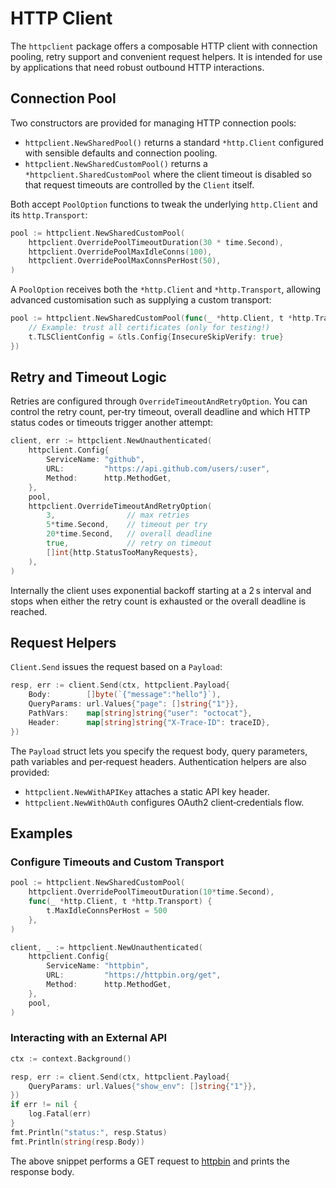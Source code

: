 # HTTP Client

The `httpclient` package offers a composable HTTP client with connection pooling, retry support and convenient request helpers. It is intended for use by applications that need robust outbound HTTP interactions.

## Connection Pool

Two constructors are provided for managing HTTP connection pools:

- `httpclient.NewSharedPool()` returns a standard `*http.Client` configured with sensible defaults and connection pooling.
- `httpclient.NewSharedCustomPool()` returns a `*httpclient.SharedCustomPool` where the client timeout is disabled so that request timeouts are controlled by the `Client` itself.

Both accept `PoolOption` functions to tweak the underlying `http.Client` and its `http.Transport`:

```go
pool := httpclient.NewSharedCustomPool(
    httpclient.OverridePoolTimeoutDuration(30 * time.Second),
    httpclient.OverridePoolMaxIdleConns(100),
    httpclient.OverridePoolMaxConnsPerHost(50),
)
```

A `PoolOption` receives both the `*http.Client` and `*http.Transport`, allowing advanced customisation such as supplying a custom transport:

```go
pool := httpclient.NewSharedCustomPool(func(_ *http.Client, t *http.Transport) {
    // Example: trust all certificates (only for testing!)
    t.TLSClientConfig = &tls.Config{InsecureSkipVerify: true}
})
```

## Retry and Timeout Logic

Retries are configured through `OverrideTimeoutAndRetryOption`. You can control the retry count, per‑try timeout, overall deadline and which HTTP status codes or timeouts trigger another attempt:

```go
client, err := httpclient.NewUnauthenticated(
    httpclient.Config{
        ServiceName: "github",
        URL:         "https://api.github.com/users/:user",
        Method:      http.MethodGet,
    },
    pool,
    httpclient.OverrideTimeoutAndRetryOption(
        3,                // max retries
        5*time.Second,    // timeout per try
        20*time.Second,   // overall deadline
        true,             // retry on timeout
        []int{http.StatusTooManyRequests},
    ),
)
```

Internally the client uses exponential backoff starting at a 2 s interval and stops when either the retry count is exhausted or the overall deadline is reached.

## Request Helpers

`Client.Send` issues the request based on a `Payload`:

```go
resp, err := client.Send(ctx, httpclient.Payload{
    Body:        []byte(`{"message":"hello"}`),
    QueryParams: url.Values{"page": []string{"1"}},
    PathVars:    map[string]string{"user": "octocat"},
    Header:      map[string]string{"X-Trace-ID": traceID},
})
```

The `Payload` struct lets you specify the request body, query parameters, path variables and per‑request headers. Authentication helpers are also provided:

- `httpclient.NewWithAPIKey` attaches a static API key header.
- `httpclient.NewWithOAuth` configures OAuth2 client‑credentials flow.

## Examples

### Configure Timeouts and Custom Transport

```go
pool := httpclient.NewSharedCustomPool(
    httpclient.OverridePoolTimeoutDuration(10*time.Second),
    func(_ *http.Client, t *http.Transport) {
        t.MaxIdleConnsPerHost = 500
    },
)

client, _ := httpclient.NewUnauthenticated(
    httpclient.Config{
        ServiceName: "httpbin",
        URL:         "https://httpbin.org/get",
        Method:      http.MethodGet,
    },
    pool,
)
```

### Interacting with an External API

```go
ctx := context.Background()

resp, err := client.Send(ctx, httpclient.Payload{
    QueryParams: url.Values{"show_env": []string{"1"}},
})
if err != nil {
    log.Fatal(err)
}
fmt.Println("status:", resp.Status)
fmt.Println(string(resp.Body))
```

The above snippet performs a GET request to [httpbin](https://httpbin.org) and prints the response body.
